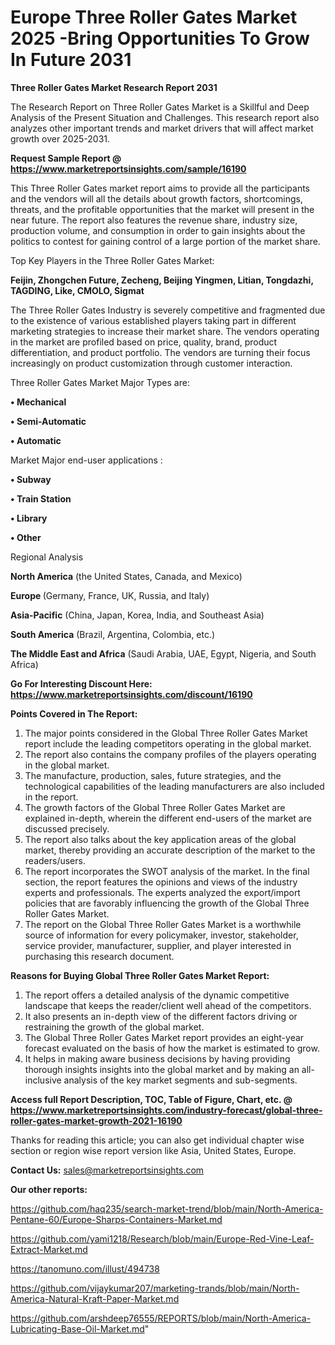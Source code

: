 # Europe Three Roller Gates Market 2025 -Bring Opportunities To Grow In Future 2031

<strong>Three Roller Gates Market Research Report 2031</strong>

The Research Report on Three Roller Gates Market is a Skillful and Deep Analysis of the Present Situation and Challenges. This research report also analyzes other important trends and market drivers that will affect market growth over 2025-2031.

<strong>Request Sample Report @ <a href=https://www.marketreportsinsights.com/sample/16190>https://www.marketreportsinsights.com/sample/16190</a></strong>

This Three Roller Gates market report aims to provide all the participants and the vendors will all the details about growth factors, shortcomings, threats, and the profitable opportunities that the market will present in the near future. The report also features the revenue share, industry size, production volume, and consumption in order to gain insights about the politics to contest for gaining control of a large portion of the market share.

Top Key Players in the Three Roller Gates Market:

<strong>Feijin, Zhongchen Future, Zecheng, Beijing Yingmen, Litian, Tongdazhi, TAGDING, Like, CMOLO, Sigmat</strong>

The Three Roller Gates Industry is severely competitive and fragmented due to the existence of various established players taking part in different marketing strategies to increase their market share. The vendors operating in the market are profiled based on price, quality, brand, product differentiation, and product portfolio. The vendors are turning their focus increasingly on product customization through customer interaction.

Three Roller Gates Market Major Types are:

<strong>• Mechanical

• Semi-Automatic

• Automatic</strong>

Market Major end-user applications :

<strong>• Subway

• Train Station

• Library

• Other</strong>

Regional Analysis

</u><strong><b>North America</b></strong> (the United States, Canada, and Mexico)

<strong><b>Europe </b></strong>(Germany, France, UK, Russia, and Italy)

<strong><b>Asia-Pacific</b></strong> (China, Japan, Korea, India, and Southeast Asia)

<strong><b>South America</b></strong> (Brazil, Argentina, Colombia, etc.)

<strong><b>The Middle East and Africa</b></strong> (Saudi Arabia, UAE, Egypt, Nigeria, and South Africa)

<strong>Go For Interesting Discount Here: <a href=https://www.marketreportsinsights.com/discount/16190>https://www.marketreportsinsights.com/discount/16190</a></strong>

<strong>Points Covered in The Report:</strong>
<ol>
  <li>The major points considered in the Global Three Roller Gates Market report include the leading competitors operating in the global market.</li>
  <li>The report also contains the company profiles of the players operating in the global market.</li>
  <li>The manufacture, production, sales, future strategies, and the technological capabilities of the leading manufacturers are also included in the report.</li>
  <li>The growth factors of the Global Three Roller Gates Market are explained in-depth, wherein the different end-users of the market are discussed precisely.</li>
  <li>The report also talks about the key application areas of the global market, thereby providing an accurate description of the market to the readers/users.</li>
  <li>The report incorporates the SWOT analysis of the market. In the final section, the report features the opinions and views of the industry experts and professionals. The experts analyzed the export/import policies that are favorably influencing the growth of the Global Three Roller Gates Market.</li>
  <li>The report on the Global Three Roller Gates Market is a worthwhile source of information for every policymaker, investor, stakeholder, service provider, manufacturer, supplier, and player interested in purchasing this research document.</li>
</ol>
<strong>Reasons for Buying Global Three Roller Gates Market Report:</strong>

<ol>
  <li>The report offers a detailed analysis of the dynamic competitive landscape that keeps the reader/client well ahead of the competitors.</li>
  <li>It also presents an in-depth view of the different factors driving or restraining the growth of the global market.</li>
  <li>The Global Three Roller Gates Market report provides an eight-year forecast evaluated on the basis of how the market is estimated to grow.</li>
  <li>It helps in making aware business decisions by having providing thorough insights insights into the global market and by making an all-inclusive analysis of the key market segments and sub-segments.</li>
</ol>
<strong>Access full Report Description, TOC, Table of Figure, Chart, etc. @ <a href=https://www.marketreportsinsights.com/industry-forecast/global-three-roller-gates-market-growth-2021-16190>https://www.marketreportsinsights.com/industry-forecast/global-three-roller-gates-market-growth-2021-16190</a></strong>


Thanks for reading this article; you can also get individual chapter wise section or region wise report version like Asia, United States, Europe.

<strong>Contact Us:</strong>
sales@marketreportsinsights.com

<strong>Our other reports:</strong>

<a href=https://github.com/haq235/search-market-trend/blob/main/North-America-Pentane-60/Europe-Sharps-Containers-Market.md>https://github.com/haq235/search-market-trend/blob/main/North-America-Pentane-60/Europe-Sharps-Containers-Market.md</a>

<a href=https://github.com/yami1218/Research/blob/main/Europe-Red-Vine-Leaf-Extract-Market.md>https://github.com/yami1218/Research/blob/main/Europe-Red-Vine-Leaf-Extract-Market.md</a>

<a href=https://tanomuno.com/illust/494738>https://tanomuno.com/illust/494738</a>

<a href=https://github.com/vijaykumar207/marketing-trands/blob/main/North-America-Natural-Kraft-Paper-Market.md>https://github.com/vijaykumar207/marketing-trands/blob/main/North-America-Natural-Kraft-Paper-Market.md</a>

<a href=https://github.com/arshdeep76555/REPORTS/blob/main/North-America-Lubricating-Base-Oil-Market.md>https://github.com/arshdeep76555/REPORTS/blob/main/North-America-Lubricating-Base-Oil-Market.md</a>"
